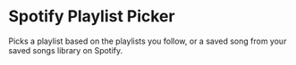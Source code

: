 # Spotify Playlist Picker

Picks a playlist based on the playlists you follow, or a saved song from your saved songs library on Spotify.
